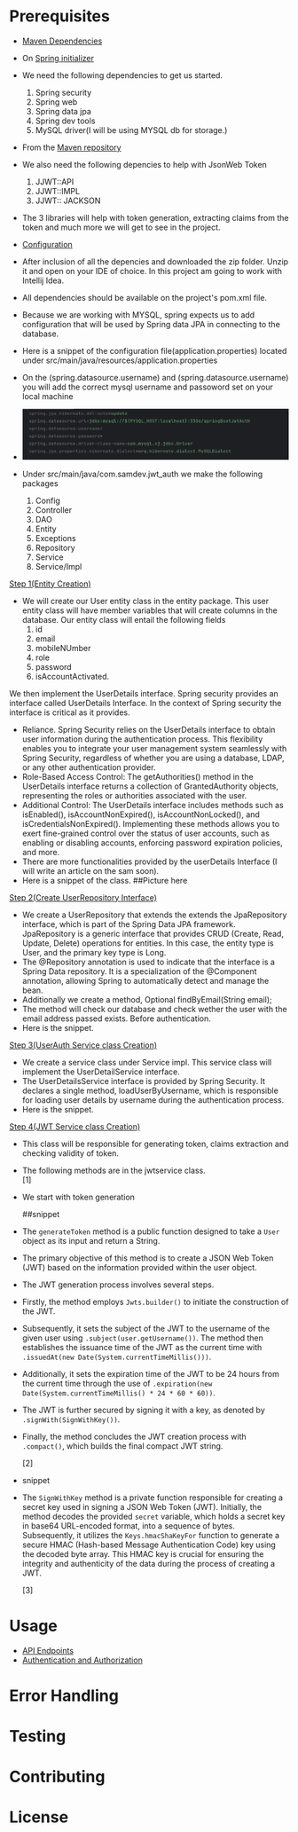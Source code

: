 # Prerequisites
- [Maven Dependencies](#installation)
- On [Spring initializer](https://start.spring.io/)
- We need the following dependencies to get us started.
  1. Spring security
  2. Spring web
  3. Spring data jpa
  4. Spring dev tools
  5. MySQL driver(I will be using MYSQL db for storage.)
- From the [Maven repository](https://mvnrepository.com/)
- We also need the following depencies to help with JsonWeb Token
  1. JJWT::API
  2. JJWT::IMPL
  3. JJWT:: JACKSON
- The 3 libraries will help with token generation, extracting claims from the token and much more we will get to see in the project.
  
- [Configuration](#configuration)
- After inclusion of all the depencies and downloaded the zip folder. Unzip it and open on your IDE of choice. In this project am going to work with Intellij Idea.
- All dependencies should be available on the project's pom.xml file.
- Because we are working with MYSQL, spring expects us to add configuration that will be used by Spring data JPA in connecting to the database.
- Here is a snippet of the configuration file(application.properties) located under src/main/java/resources/application.properties
- On the (spring.datasource.username) and (spring.datasource.username) you will add the correct mysql username and passoword set on your local machine
- ![Spring Boot Logo](https://github.com/SammyOcharo/java-spring-jwt-auth/blob/main/src/main/java/com/samdev/jwt_auth/images/application_properties.png)
- Under src/main/java/com.samdev.jwt_auth we make the following packages
  1. Config
  2. Controller
  3. DAO
  4. Entity
  5. Exceptions
  6. Repository
  7. Service
  8. Service/Impl

[Step 1(Entity Creation)](#entitycreation)
- We will create our User entity class in the entity package. This user entity class will have member variables that will create columns in the database. Our entity class will entail the following fields
  1. id
  2. email
  3. mobileNUmber
  4. role
  5. password
  6. isAccountActivated.

We then implement the UserDetails interface. Spring security provides an interface called UserDetails Interface. In the context of Spring security the interface is critical as it provides.
- Reliance. Spring Security relies on the UserDetails interface to obtain user information during the authentication process. This flexibility enables you to integrate your user management system seamlessly with Spring Security, regardless of whether you are using a database, LDAP, or any other authentication provider.
- Role-Based Access Control:
The getAuthorities() method in the UserDetails interface returns a collection of GrantedAuthority objects, representing the roles or authorities associated with the user.
- Additional Control:
The UserDetails interface includes methods such as isEnabled(), isAccountNonExpired(), isAccountNonLocked(), and isCredentialsNonExpired(). Implementing these methods allows you to exert fine-grained control over the status of user accounts, such as enabling or disabling accounts, enforcing password expiration policies, and more.
- There are more functionalities provided by the userDetails Interface (I will write an article on the sam soon).
- Here is a snippet of the class.
 ##Picture here

[Step 2(Create UserRepository Interface)](#entityRepositorycreation)
- We create a UserRepository that extends the extends the JpaRepository interface, which is part of the Spring Data JPA framework. JpaRepository is a generic interface that provides CRUD (Create, Read, Update, Delete) operations for entities. In this case, the entity type is User, and the primary key type is Long.
- The @Repository annotation is used to indicate that the interface is a Spring Data repository. It is a specialization of the @Component annotation, allowing Spring to automatically detect and manage the bean.
- Additionally we create a method, Optional<UserDetails> findByEmail(String email);
- The method will check our database and check wether the user with  the email address passed exists. Before authentication.
- Here is the snippet.

[Step 3(UserAuth Service class Creation)](#entitycreation)
- We create a service class under Service impl. This service class will implement the UserDetailService interface. 
- The UserDetailsService interface is provided by Spring Security. It declares a single method, loadUserByUsername, which is responsible for loading user details by username during the authentication process.
- Here is the snippet.

[Step 4(JWT Service class Creation)](#JWTcreation)
- This class will be responsible for generating token, claims extraction and checking validity of token.
- The following methods are in the jwtservice class.<br>
    [1]
- We start with token generation
    
    ##snippet

  
- The `generateToken` method is a public function designed to take a `User` object as its input and return a String.
- The primary objective of this method is to create a JSON Web Token (JWT) based on the information provided within the user object.
- The JWT generation process involves several steps.
- Firstly, the method employs `Jwts.builder()` to initiate the construction of the JWT.
- Subsequently, it sets the subject of the JWT to the username of the given user using `.subject(user.getUsername())`. The method then establishes the issuance time of the JWT as the current time with `.issuedAt(new Date(System.currentTimeMillis()))`.
- Additionally, it sets the expiration time of the JWT to be 24 hours from the current time through the use of `.expiration(new Date(System.currentTimeMillis() * 24 * 60 * 60))`.
- The JWT is further secured by signing it with a key, as denoted by `.signWith(SignWithKey())`.
- Finally, the method concludes the JWT creation process with `.compact()`, which builds the final compact JWT string.

  [2]
- snippet
- 
  The `SignWithKey` method is a private function responsible for creating a secret key used in signing a JSON Web Token (JWT). Initially, the method decodes the provided `secret` variable, which holds a secret key in base64 URL-encoded format, into a sequence of bytes. Subsequently, it utilizes the `Keys.hmacShaKeyFor` function to generate a secure HMAC (Hash-based Message Authentication Code) key using the decoded byte array. This HMAC key is crucial for ensuring the integrity and authenticity of the data during the process of creating a JWT.

  [3]

  

# Usage
- [API Endpoints](#api-endpoints)
- [Authentication and Authorization](#authentication-and-authorization)
# Error Handling
# Testing
# Contributing
# License
